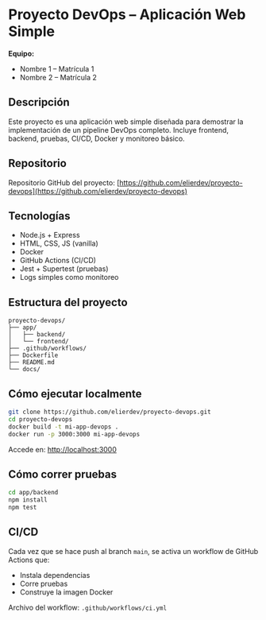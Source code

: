 # Proyecto DevOps – Aplicación Web Simple

**Equipo:**  
- Nombre 1 – Matrícula 1  
- Nombre 2 – Matrícula 2

## Descripción

Este proyecto es una aplicación web simple diseñada para demostrar la implementación de un pipeline DevOps completo. Incluye frontend, backend, pruebas, CI/CD, Docker y monitoreo básico.

## Repositorio

Repositorio GitHub del proyecto: [https://github.com/elierdev/proyecto-devops](https://github.com/elierdev/proyecto-devops)

## Tecnologías

- Node.js + Express  
- HTML, CSS, JS (vanilla)  
- Docker  
- GitHub Actions (CI/CD)  
- Jest + Supertest (pruebas)  
- Logs simples como monitoreo

## Estructura del proyecto

```
proyecto-devops/
├── app/
│   ├── backend/
│   └── frontend/
├── .github/workflows/
├── Dockerfile
├── README.md
└── docs/
```

## Cómo ejecutar localmente

```bash
git clone https://github.com/elierdev/proyecto-devops.git
cd proyecto-devops
docker build -t mi-app-devops .
docker run -p 3000:3000 mi-app-devops
```

Accede en: [http://localhost:3000](http://localhost:3000)

## Cómo correr pruebas

```bash
cd app/backend
npm install
npm test
```

## CI/CD

Cada vez que se hace push al branch `main`, se activa un workflow de GitHub Actions que:
- Instala dependencias
- Corre pruebas
- Construye la imagen Docker

Archivo del workflow: `.github/workflows/ci.yml`

